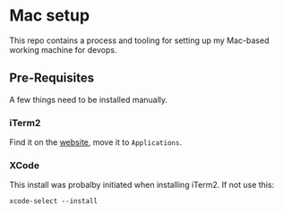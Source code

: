 # Mac setup

This repo contains a process and tooling for setting up my Mac-based working machine for devops.

## Pre-Requisites

A few things need to be installed manually.

### iTerm2

Find it on the [website](https://iterm2.com/), move it to `Applications`.

### XCode

This install was probalby initiated when installing iTerm2. If not use this:

    xcode-select --install


